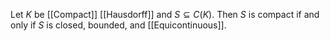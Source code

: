 Let $K$ be [[Compact]] [[Hausdorff]] and $S\subseteq C(K)$.
Then $S$ is compact if and only if $S$ is closed, bounded, and [[Equicontinuous]].


